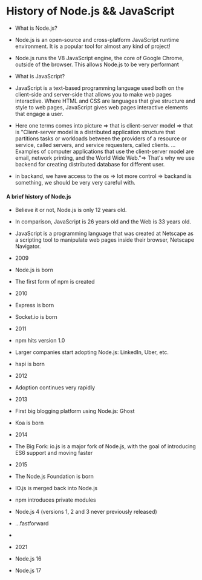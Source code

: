 # History of Node.js && JavaScript

- What is Node.js?
- Node.js is an open-source and cross-platform JavaScript runtime environment. It is a popular tool for almost any kind of project!
- Node.js runs the V8 JavaScript engine, the core of Google Chrome, outside of the browser. This allows Node.js to be very performant

- What is JavaScript?
- JavaScript is a text-based programming language used both on the client-side and server-side that allows you to make web pages interactive. Where HTML and CSS are languages that give structure and style to web pages, JavaScript gives web pages interactive elements that engage a user.

- Here one terms comes into picture => that is client-server model => that is "Client-server model is a distributed application structure that partitions tasks or workloads between the providers of a resource or service, called servers, and service requesters, called clients. ... Examples of computer applications that use the client-server model are email, network printing, and the World Wide Web."=> That's why we use backend for creating distributed database for different user.

- in backand, we have access to the os => lot more control => backand is something, we should be very very careful with.


#### A brief history of Node.js
- Believe it or not, Node.js is only 12 years old.

- In comparison, JavaScript is 26 years old and the Web is 33 years old.

- JavaScript is a programming language that was created at Netscape as a scripting tool to manipulate web pages inside their browser, Netscape Navigator.

-  2009
- Node.js is born
- The first form of npm is created
- 2010
- Express is born
- Socket.io is born
- 2011
- npm hits version 1.0
- Larger companies start adopting Node.js: LinkedIn, Uber, etc.
- hapi is born
- 2012
- Adoption continues very rapidly
- 2013
- First big blogging platform using Node.js: Ghost
- Koa is born
- 2014
- The Big Fork: io.js is a major fork of Node.js, with the goal of introducing ES6 support and moving faster
- 2015
- The Node.js Foundation is born
- IO.js is merged back into Node.js
- npm introduces private modules
- Node.js 4 (versions 1, 2 and 3 never previously released)
- ...fastforward
- 
- 2021
- Node.js 16
- Node.js 17